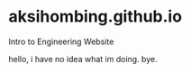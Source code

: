 # aksihombing.github.io
Intro to Engineering Website

<p>
hello, i have no idea what im doing.
bye.
</p>
